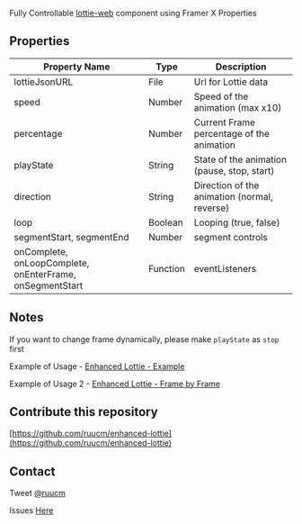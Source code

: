 Fully Controllable [lottie-web](https://github.com/airbnb/lottie-web) component using Framer X Properties

## Properties

| Property Name                                            | Type     | Description                                  |
| -------------------------------------------------------- | -------- | -------------------------------------------- |
| lottieJsonURL                                            | File     | Url for Lottie data                          |
| speed                                                    | Number   | Speed of the animation (max x10)             |
| percentage                                               | Number   | Current Frame percentage of the animation    |
| playState                                                | String   | State of the animation (pause, stop, start)  |
| direction                                                | String   | Direction of the animation (normal, reverse) |
| loop                                                     | Boolean  | Looping (true, false)                        |
| segmentStart, segmentEnd                                 | Number   | segment controls                             |
| onComplete, onLoopComplete, onEnterFrame, onSegmentStart | Function | eventListeners                               |

## Notes

If you want to change frame dynamically, please make `playState` as `stop` first

Example of Usage - [Enhanced Lottie - Example](https://www.dropbox.com/s/q02rk9ox5zp7euq/Enhanced%20Lottie%20-%20Example.framerx?dl=0)

Example of Usage 2 - [Enhanced Lottie - Frame by Frame](https://www.dropbox.com/s/th65lupv184cixx/Enhanced%20Lottie%20-%20Frame%20by%20Frame.framerx?dl=0)

## Contribute this repository

[https://github.com/ruucm/enhanced-lottie](https://github.com/ruucm/enhanced-lottie)

## Contact

Tweet [@ruucm](http://twitter.com/ruucm)

Issues [Here](https://github.com/ruucm/enhanced-lottie/issues)

